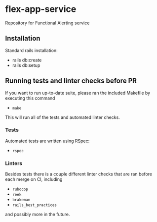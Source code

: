# flex-app-service

Repository for Functional Alerting service

## Installation

Standard rails installation:

- rails db:create
- rails db:setup

## Running tests and linter checks before PR

If you want to run up-to-date suite, please ran the included Makefile by executing this command 

- `make`

This will run all of the tests and automated linter checks.

### Tests

Automated tests are written using RSpec:

- `rspec`

### Linters

Besides tests there is a couple different linter checks that are ran before each merge on CI, including

- `rubocop`
- `reek`
- `brakeman`
- `rails_best_practices` 
  
and possibly more in the future.

